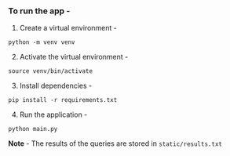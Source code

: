 ### To run the app - 

1. Create a virtual environment -
```
python -m venv venv
```

2. Activate the virtual environment - 
```
source venv/bin/activate
```

3. Install dependencies -
```
pip install -r requirements.txt
```
4. Run the application - 
```
python main.py
```

**Note** - The results of the queries are stored in ```static/results.txt```
